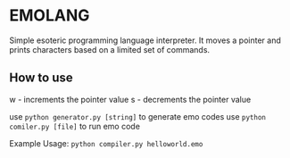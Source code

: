 # EMOLANG
Simple esoteric programming language interpreter. It moves a pointer and prints characters based on a limited set of commands.

## How to use
w - increments the pointer value
s - decrements the pointer value

use `python generator.py [string]` to generate emo codes
use `python comiler.py [file]` to run emo code

Example Usage: `python compiler.py helloworld.emo`